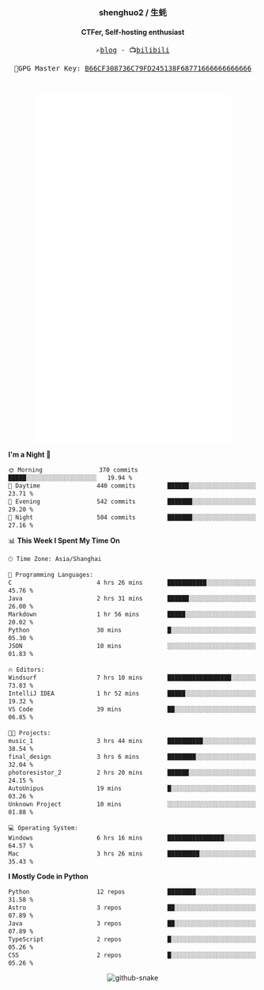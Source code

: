 <h3 align="center"> shenghuo2 / 生蚝 </h3>
<h4 align="center" >CTFer, Self-hosting enthusiast</h3>


<p align="center">
  <samp>
    ✍️<a href="https://blog.shenghuo2.top/">blog</a> -
    📺<a href="https://space.bilibili.com/85894935">bilibili</a>
  </samp>
</p>
<p align="center">
  <samp>
     🔐GPG Master Key: <a align="center" href="https://github.com/shenghuo2.gpg">B66CF308736C79FD245138F68771666666666666</a>
  </samp>
</p>
<br>
<p align="center">
  <a href="https://github.com/shenghuo2">
    <img width="400" align="top" src="https://github.com/shenghuo2/shenghuo2/blob/main/metrics.left.svg" />
  </a>
  <a href="https://github.com/shenghuo2">
    <img width="400" align="top" src="https://github.com/shenghuo2/shenghuo2/blob/main/metrics.right.svg" />
  </a>
</p>


<!--START_SECTION:waka-->
**I'm a Night 🦉** 

```text
🌞 Morning                370 commits         █████░░░░░░░░░░░░░░░░░░░░   19.94 % 
🌆 Daytime                440 commits         ██████░░░░░░░░░░░░░░░░░░░   23.71 % 
🌃 Evening                542 commits         ███████░░░░░░░░░░░░░░░░░░   29.20 % 
🌙 Night                  504 commits         ███████░░░░░░░░░░░░░░░░░░   27.16 % 
```


📊 **This Week I Spent My Time On** 

```text
🕑︎ Time Zone: Asia/Shanghai

💬 Programming Languages: 
C                        4 hrs 26 mins       ███████████░░░░░░░░░░░░░░   45.76 % 
Java                     2 hrs 31 mins       ██████░░░░░░░░░░░░░░░░░░░   26.00 % 
Markdown                 1 hr 56 mins        █████░░░░░░░░░░░░░░░░░░░░   20.02 % 
Python                   30 mins             █░░░░░░░░░░░░░░░░░░░░░░░░   05.30 % 
JSON                     10 mins             ░░░░░░░░░░░░░░░░░░░░░░░░░   01.83 % 

🔥 Editors: 
Windsurf                 7 hrs 10 mins       ██████████████████░░░░░░░   73.83 % 
IntelliJ IDEA            1 hr 52 mins        █████░░░░░░░░░░░░░░░░░░░░   19.32 % 
VS Code                  39 mins             ██░░░░░░░░░░░░░░░░░░░░░░░   06.85 % 

🐱‍💻 Projects: 
music_1                  3 hrs 44 mins       ██████████░░░░░░░░░░░░░░░   38.54 % 
final_design             3 hrs 6 mins        ████████░░░░░░░░░░░░░░░░░   32.04 % 
photoresistor_2          2 hrs 20 mins       ██████░░░░░░░░░░░░░░░░░░░   24.15 % 
AutoUnipus               19 mins             █░░░░░░░░░░░░░░░░░░░░░░░░   03.26 % 
Unknown Project          10 mins             ░░░░░░░░░░░░░░░░░░░░░░░░░   01.88 % 

💻 Operating System: 
Windows                  6 hrs 16 mins       ████████████████░░░░░░░░░   64.57 % 
Mac                      3 hrs 26 mins       █████████░░░░░░░░░░░░░░░░   35.43 % 
```

**I Mostly Code in Python** 

```text
Python                   12 repos            ████████░░░░░░░░░░░░░░░░░   31.58 % 
Astro                    3 repos             ██░░░░░░░░░░░░░░░░░░░░░░░   07.89 % 
Java                     3 repos             ██░░░░░░░░░░░░░░░░░░░░░░░   07.89 % 
TypeScript               2 repos             █░░░░░░░░░░░░░░░░░░░░░░░░   05.26 % 
CSS                      2 repos             █░░░░░░░░░░░░░░░░░░░░░░░░   05.26 % 
```




<!--END_SECTION:waka-->


<div align="center">
  <picture>
    <source media="(prefers-color-scheme: dark)" srcset="https://gist.githubusercontent.com/shenghuo2/bfce20b14ab0484cef03bae6e60e0b3a/raw/github-snake-dark.svg" />
    <source media="(prefers-color-scheme: light)" srcset="https://gist.githubusercontent.com/shenghuo2/bfce20b14ab0484cef03bae6e60e0b3a/raw/github-snake.svg" />
    <img alt="github-snake" src="https://gist.githubusercontent.com/shenghuo2/bfce20b14ab0484cef03bae6e60e0b3a/raw/github-snake.svg" />
  </picture>
</div>

<!--
**shenghuo2/shenghuo2** is a ✨ _special_ ✨ repository because its `README.md` (this file) appears on your GitHub profile.

Here are some ideas to get you started:

- 🔭 I’m currently working on ...
- 🌱 I’m currently learning ...
- 👯 I’m looking to collaborate on ...
- 🤔 I’m looking for help with ...
- 💬 Ask me about ...
- 📫 How to reach me: ...
- 😄 Pronouns: ...
- ⚡ Fun fact: ...
-->
